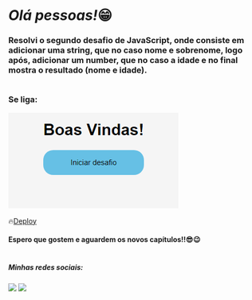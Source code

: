 ## <h1><em>Olá pessoas!</em>😁</h1> 


<h3>Resolvi o segundo desafio de JavaScript, onde consiste em adicionar uma string, que no caso nome e sobrenome, logo após, adicionar um number, que no caso a idade e no final mostra o resultado (nome e idade).</h3>

# 
<h3>Se liga:</h3>

<img src= "readme.png">

🔥<a href="#">Deploy</a>

<h4>Espero que gostem e aguardem os novos capítulos!!😎😉</h4>

#

<h5> Minhas redes sociais:</h5>  
    <div> 
        <a href=https://www.instagram.com/pedrorochaducks target="_blank"><img src="https://img.shields.io/badge/-Instagram-%23E4405F?style=for-the-badge&logo=instagram&logoColor=white" target="_blank"></a>
        <a href="https://www.linkedin.com/in/pedrohrocha16" target="_blank"><img src="https://img.shields.io/badge/-LinkedIn-%230077B5?style=for-the-badge&logo=linkedin&logoColor=white" target="_blank"></a> 
    </div>
